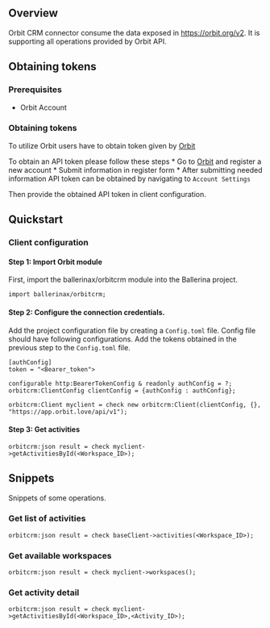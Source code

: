 ## Overview

Orbit CRM connector consume the data exposed in https://orbit.org/v2. It is supporting all operations provided by Orbit API.

## Obtaining tokens

### Prerequisites

- Orbit Account

### Obtaining tokens

To utilize Orbit users have to obtain token given by [Orbit](https://app.orbit.love/)

To obtain an API token please follow these steps
    * Go to [Orbit](https://app.orbit.love/) and register a new account
    * Submit information in register form
    * After submitting needed information API token can be obtained by navigating to `Account Settings`

Then provide the obtained API token in client configuration.

## Quickstart

### Client configuration

#### Step 1: Import Orbit module
First, import the ballerinax/orbitcrm module into the Ballerina project.

```ballerina
import ballerinax/orbitcrm;
```
#### Step 2: Configure the connection credentials.

Add the project configuration file by creating a `Config.toml` file. Config file should have following configurations. Add the tokens obtained in the previous step to the `Config.toml` file.

```ballerina
[authConfig]
token = "<Bearer_token">
```

```ballerina
configurable http:BearerTokenConfig & readonly authConfig = ?;
orbitcrm:ClientConfig clientConfig = {authConfig : authConfig};

orbitcrm:Client myclient = check new orbitcrm:Client(clientConfig, {}, "https://app.orbit.love/api/v1");
```
#### Step 3: Get activities
```ballerina
orbitcrm:json result = check myclient->getActivitiesById(<Workspace_ID>);
```

## Snippets
Snippets of some operations.

### Get list of activities
```ballerina
orbitcrm:json result = check baseClient->activities(<Workspace_ID>);
```
### Get available workspaces
```ballerina
orbitcrm:json result = check myclient->workspaces();
```
### Get activity detail
```ballerina
orbitcrm:json result = check myclient->getActivitiesById(<Workspace_ID>,<Activity_ID>);
```